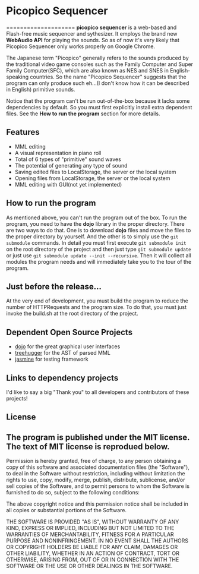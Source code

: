 # Picopico Sequencer
====================
__picopico sequencer__ is a web-based and Flash-free music sequencer and sythesizer.
It employs the brand new __WebAudio API__ for playing the sounds. So as of now it's very likely that Picopico Sequencer only works properly on
Google Chrome.

The Japanese term "Picopico" generally refers to the sounds produced by the traditional video game consoles such as the Family Computer and
Super Family Computer(SFC), which are also known as NES and SNES in English-speaking countries. So the name "Picopico Sequencer" suggests that
the program can only produce such eh...(I don't know how it can be described in English) primitive sounds.

Notice that the program can't be run out-of-the-box because it lacks some dependencies by default. So you must first explicitly install extra
dependent files.
See the __How to run the program__ section for more details.

## Features
  * MML editing
  * A visual representation in piano roll
  * Total of 6 types of "primitive" sound waves
  * The potential of generating any type of sound
  * Saving edited files to LocalStorage, the server or the local system
  * Opening files from LocalStorage, the server or the local system
  * MML editing with GUI(not yet implemented)

## How to run the program
As mentioned above, you can't run the program out of the box. To run the program, you need to have the __dojo__ library in the proper directory.
There are two ways to do that. One is to download __dojo__ files and move the files to the proper directory by yourself.
And the other is to simply use the `git submodule` commands. In detail you must first execute `git submodule init` on the root directory of the
project and then just type `git submodule update` or just use `git submodule update --init --recursive`. Then it will collect all modules the
program needs and will immediately take you to the tour of the program.

## Just before the release...
At the very end of development, you must build the program to reduce the number of HTTPRequests and the program size. To do that, you must just
invoke the build.sh at the root directory of the project.

## Dependent Open Source Projects
  * [dojo] for the great graphical user interfaces
  * [treehugger] for the AST of parsed MML
  * [jasmine] for testing framework

## Links to dependency projects
I'd like to say a big "Thank you" to all developers and contributors of these projects!

[dojo]: http://dojotoolkit.org/
[treehugger]: http://github.com/ajaxorg/treehugger
[jasmine]: http://pivotal.github.com/jasmine/

## License
The program is published under the MIT license. The text of MIT license is reprodued below.
------------------
Permission is hereby granted, free of charge, to any person obtaining a copy of this
software and associated documentation files (the "Software"), to deal in the Software
without restriction, including without limitation the rights to use, copy, modify,
merge, publish, distribute, sublicense, and/or sell copies of the Software, and to
permit persons to whom the Software is furnished to do so, subject to the following
conditions:

The above copyright notice and this permission notice shall be included in all copies
or substantial portions of the Software.

THE SOFTWARE IS PROVIDED "AS IS", WITHOUT WARRANTY OF ANY KIND, EXPRESS OR IMPLIED,
INCLUDING BUT NOT LIMITED TO THE WARRANTIES OF MERCHANTABILITY, FITNESS FOR A
PARTICULAR PURPOSE AND NONINFRINGEMENT. IN NO EVENT SHALL THE AUTHORS OR COPYRIGHT
HOLDERS BE LIABLE FOR ANY CLAIM, DAMAGES OR OTHER LIABILITY, WHETHER IN AN ACTION
OF CONTRACT, TORT OR OTHERWISE, ARISING FROM, OUT OF OR IN CONNECTION WITH THE
SOFTWARE OR THE USE OR OTHER DEALINGS IN THE SOFTWARE.
